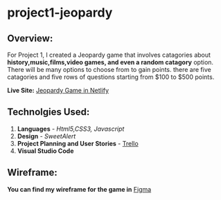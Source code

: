 # project1-jeopardy


## Overview:
 For Project 1, I created a Jeopardy game that involves catagories about **history,music,films,video games, and even a random catagory**  option. There will be many options to choose from to gain points. there are five catagories and five rows of questions starting from $100 to $500 points. 

**Live Site:** [Jeopardy Game in Netlify]()


## Technolgies Used:
1. **Languages** - *Html5,CSS3, Javascript*
2. **Design** - *SweetAlert*
3. **Project Planning and User Stories** - [Trello]()
4. **Visual Studio Code**

## Wireframe:
**You can find my wireframe for the game in** [Figma]()


